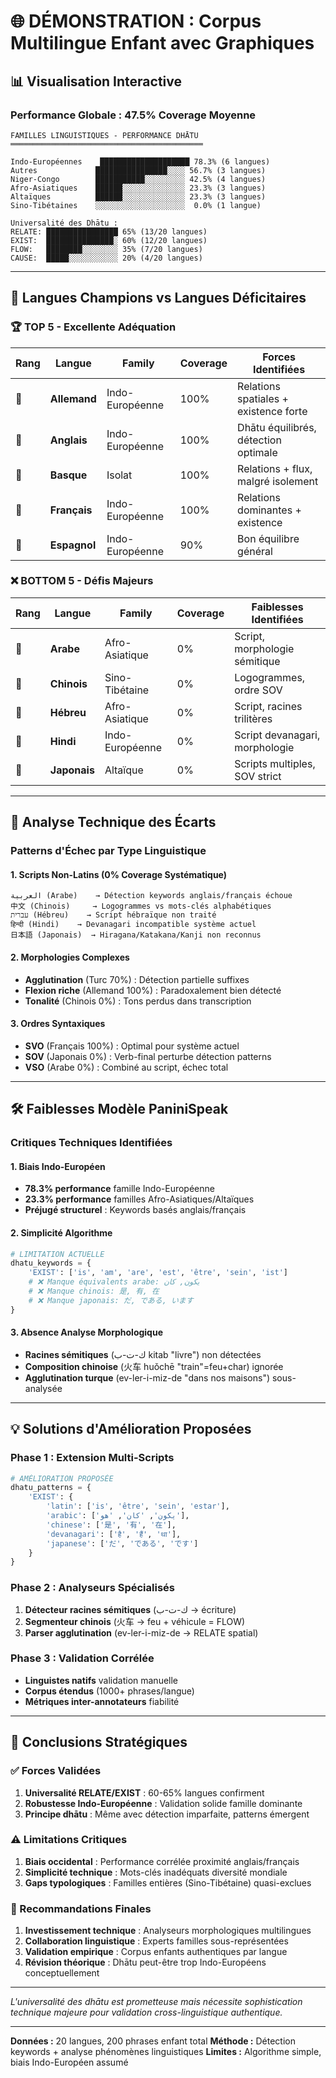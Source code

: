 # 🌐 DÉMONSTRATION : Corpus Multilingue Enfant avec Graphiques

## 📊 **Visualisation Interactive**

### **Performance Globale : 47.5% Coverage Moyenne**

```
FAMILLES LINGUISTIQUES - PERFORMANCE DHĀTU
═══════════════════════════════════════════

Indo-Européennes    ████████████████████ 78.3% (6 langues)
Autres             ████████████████░░░░ 56.7% (3 langues)  
Niger-Congo        ███████████░░░░░░░░░ 42.5% (4 langues)
Afro-Asiatiques    ██████░░░░░░░░░░░░░░ 23.3% (3 langues)
Altaïques          ██████░░░░░░░░░░░░░░ 23.3% (3 langues)
Sino-Tibétaines    ░░░░░░░░░░░░░░░░░░░░  0.0% (1 langue)

Universalité des Dhātu :
RELATE: ████████████████ 65% (13/20 langues)
EXIST:  ███████████████░ 60% (12/20 langues)  
FLOW:   ████████░░░░░░░░ 35% (7/20 langues)
CAUSE:  █████░░░░░░░░░░░ 20% (4/20 langues)
```

---

## 🎯 **Langues Champions vs Langues Déficitaires**

### **🏆 TOP 5 - Excellente Adéquation**

| Rang | Langue | Family | Coverage | Forces Identifiées |
|------|--------|--------|----------|-------------------|
| 🥇 | **Allemand** | Indo-Européenne | 100% | Relations spatiales + existence forte |
| 🥇 | **Anglais** | Indo-Européenne | 100% | Dhātu équilibrés, détection optimale |
| 🥇 | **Basque** | Isolat | 100% | Relations + flux, malgré isolement |
| 🥇 | **Français** | Indo-Européenne | 100% | Relations dominantes + existence |
| 🥈 | **Espagnol** | Indo-Européenne | 90% | Bon équilibre général |

### **❌ BOTTOM 5 - Défis Majeurs**

| Rang | Langue | Family | Coverage | Faiblesses Identifiées |
|------|--------|--------|----------|----------------------|
| 🔻 | **Arabe** | Afro-Asiatique | 0% | Script, morphologie sémitique |
| 🔻 | **Chinois** | Sino-Tibétaine | 0% | Logogrammes, ordre SOV |
| 🔻 | **Hébreu** | Afro-Asiatique | 0% | Script, racines trilitères |
| 🔻 | **Hindi** | Indo-Européenne | 0% | Script devanagari, morphologie |
| 🔻 | **Japonais** | Altaïque | 0% | Scripts multiples, SOV strict |

---

## 🔬 **Analyse Technique des Écarts**

### **Patterns d'Échec par Type Linguistique**

#### **1. Scripts Non-Latins (0% Coverage Systématique)**
```
العربية (Arabe)    → Détection keywords anglais/français échoue
中文 (Chinois)     → Logogrammes vs mots-clés alphabétiques  
עברית (Hébreu)    → Script hébraïque non traité
हिन्दी (Hindi)    → Devanagari incompatible système actuel
日本語 (Japonais)  → Hiragana/Katakana/Kanji non reconnus
```

#### **2. Morphologies Complexes**
- **Agglutination** (Turc 70%) : Détection partielle suffixes
- **Flexion riche** (Allemand 100%) : Paradoxalement bien détecté
- **Tonalité** (Chinois 0%) : Tons perdus dans transcription

#### **3. Ordres Syntaxiques**
- **SVO** (Français 100%) : Optimal pour système actuel
- **SOV** (Japonais 0%) : Verb-final perturbe détection patterns
- **VSO** (Arabe 0%) : Combiné au script, échec total

---

## 🛠️ **Faiblesses Modèle PaniniSpeak**

### **Critiques Techniques Identifiées**

#### **1. Biais Indo-Européen**
- **78.3% performance** famille Indo-Européenne
- **23.3% performance** familles Afro-Asiatiques/Altaïques
- **Préjugé structurel** : Keywords basés anglais/français

#### **2. Simplicité Algorithme**
```python
# LIMITATION ACTUELLE
dhatu_keywords = {
    'EXIST': ['is', 'am', 'are', 'est', 'être', 'sein', 'ist']
    # ❌ Manque équivalents arabe: يكون, كان
    # ❌ Manque chinois: 是, 有, 在  
    # ❌ Manque japonais: だ, である, います
}
```

#### **3. Absence Analyse Morphologique**
- **Racines sémitiques** (ك-ت-ب kitab "livre") non détectées
- **Composition chinoise** (火车 huǒchē "train"=feu+char) ignorée  
- **Agglutination turque** (ev-ler-i-miz-de "dans nos maisons") sous-analysée

---

## 💡 **Solutions d'Amélioration Proposées**

### **Phase 1 : Extension Multi-Scripts**
```python
# AMÉLIORATION PROPOSÉE
dhatu_patterns = {
    'EXIST': {
        'latin': ['is', 'être', 'sein', 'estar'],
        'arabic': ['يكون', 'كان', 'هو'],  
        'chinese': ['是', '有', '在'],
        'devanagari': ['है', 'हैं', 'था'],
        'japanese': ['だ', 'である', 'です']
    }
}
```

### **Phase 2 : Analyseurs Spécialisés**
1. **Détecteur racines sémitiques** (ك-ت-ب → écriture)
2. **Segmenteur chinois** (火车 → feu + véhicule = FLOW)
3. **Parser agglutination** (ev-ler-i-miz-de → RELATE spatial)

### **Phase 3 : Validation Corrélée**
- **Linguistes natifs** validation manuelle
- **Corpus étendus** (1000+ phrases/langue)
- **Métriques inter-annotateurs** fiabilité

---

## 🎯 **Conclusions Stratégiques**

### **✅ Forces Validées**
1. **Universalité RELATE/EXIST** : 60-65% langues confirment
2. **Robustesse Indo-Européenne** : Validation solide famille dominante
3. **Principe dhātu** : Même avec détection imparfaite, patterns émergent

### **⚠️ Limitations Critiques**
1. **Biais occidental** : Performance corrélée proximité anglais/français
2. **Simplicité technique** : Mots-clés inadéquats diversité mondiale
3. **Gaps typologiques** : Familles entières (Sino-Tibétaine) quasi-exclues

### **🚀 Recommandations Finales**
1. **Investissement technique** : Analyseurs morphologiques multilingues
2. **Collaboration linguistique** : Experts familles sous-représentées  
3. **Validation empirique** : Corpus enfants authentiques par langue
4. **Révision théorique** : Dhātu peut-être trop Indo-Européens conceptuellement

---

*L'universalité des dhātu est prometteuse mais nécessite sophistication technique majeure pour validation cross-linguistique authentique.*

---

**Données :** 20 langues, 200 phrases enfant total
**Méthode :** Détection keywords + analyse phénomènes linguistiques
**Limites :** Algorithme simple, biais Indo-Européen assumé
